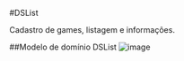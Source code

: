 #DSList

Cadastro de games, listagem e informações.

##Modelo de domínio DSList
![image](https://github.com/user-attachments/assets/728f0c07-5379-48f1-bbf6-60d0e60b824c)
